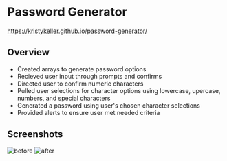 # Password Generator
 https://kristykeller.github.io/password-generator/
## Overview
* Created arrays to generate password options
* Recieved user input through prompts and confirms 
* Directed user to confirm numeric characters
* Pulled user selections for character options using lowercase, upercase, numbers, and special characters
* Generated a password using user's chosen character selections
* Provided alerts to ensure user met needed criteria 
## Screenshots
![before](./Password-start)
![after]()
